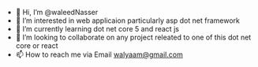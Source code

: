 - 👋 Hi, I’m @waleedNasser
- 👀 I’m interested in web applicaion particularly asp dot net framework  
- 🌱 I’m currently learning dot net core 5 and react js
- 💞️ I’m looking to collaborate on any project releated to one of this dot net core or react 
- 📫 How to reach me via Email walyaam@gmail.com 

<!---
waleedNasser/waleedNasser is a ✨ special ✨ repository because its `README.md` (this file) appears on your GitHub profile.
You can click the Preview link to take a look at your changes.
--->
